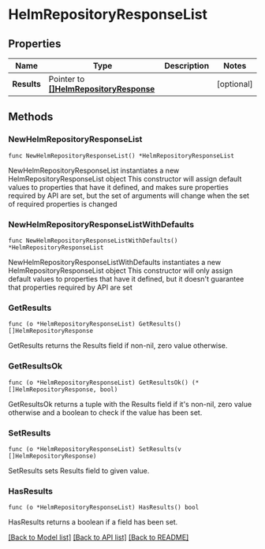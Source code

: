 # HelmRepositoryResponseList

## Properties

Name | Type | Description | Notes
------------ | ------------- | ------------- | -------------
**Results** | Pointer to [**[]HelmRepositoryResponse**](HelmRepositoryResponse.md) |  | [optional] 

## Methods

### NewHelmRepositoryResponseList

`func NewHelmRepositoryResponseList() *HelmRepositoryResponseList`

NewHelmRepositoryResponseList instantiates a new HelmRepositoryResponseList object
This constructor will assign default values to properties that have it defined,
and makes sure properties required by API are set, but the set of arguments
will change when the set of required properties is changed

### NewHelmRepositoryResponseListWithDefaults

`func NewHelmRepositoryResponseListWithDefaults() *HelmRepositoryResponseList`

NewHelmRepositoryResponseListWithDefaults instantiates a new HelmRepositoryResponseList object
This constructor will only assign default values to properties that have it defined,
but it doesn't guarantee that properties required by API are set

### GetResults

`func (o *HelmRepositoryResponseList) GetResults() []HelmRepositoryResponse`

GetResults returns the Results field if non-nil, zero value otherwise.

### GetResultsOk

`func (o *HelmRepositoryResponseList) GetResultsOk() (*[]HelmRepositoryResponse, bool)`

GetResultsOk returns a tuple with the Results field if it's non-nil, zero value otherwise
and a boolean to check if the value has been set.

### SetResults

`func (o *HelmRepositoryResponseList) SetResults(v []HelmRepositoryResponse)`

SetResults sets Results field to given value.

### HasResults

`func (o *HelmRepositoryResponseList) HasResults() bool`

HasResults returns a boolean if a field has been set.


[[Back to Model list]](../README.md#documentation-for-models) [[Back to API list]](../README.md#documentation-for-api-endpoints) [[Back to README]](../README.md)


